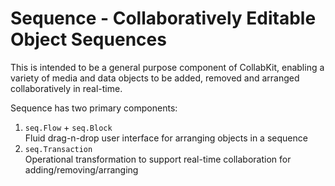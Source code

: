 # Sequence - Collaboratively Editable Object Sequences

This is intended to be a general purpose component of CollabKit, enabling a variety of media and data objects to be added, removed and arranged collaboratively in real-time.

Sequence has two primary components:

1. ``seq.Flow`` + ``seq.Block``<br>Fluid drag-n-drop user interface for arranging objects in a sequence
2. ``seq.Transaction``<br>Operational transformation to support real-time collaboration for adding/removing/arranging
